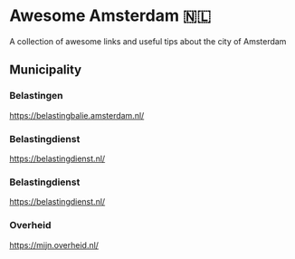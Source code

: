 # Awesome Amsterdam 🇳🇱
A collection of awesome links and useful tips about the city of Amsterdam

## Municipality

### Belastingen
https://belastingbalie.amsterdam.nl/

### Belastingdienst
https://belastingdienst.nl/

### Belastingdienst
https://belastingdienst.nl/

### Overheid
https://mijn.overheid.nl/
